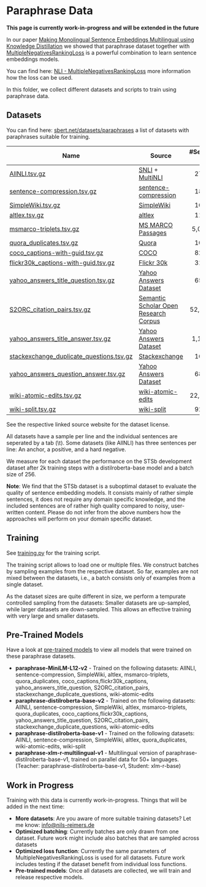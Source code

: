 # Paraphrase Data

**This page is currently work-in-progress and will be extended in the future**

In our paper [Making Monolingual Sentence Embeddings Multilingual using Knowledge Distillation](https://arxiv.org/abs/2004.09813) we showed that paraphrase dataset together with [MultipleNegativesRankingLoss](https://www.sbert.net/docs/package_reference/losses.html#multiplenegativesrankingloss) is a powerful combination to learn sentence embeddings models.

You can find here: [NLI - MultipleNegativesRankingLoss](https://www.sbert.net/examples/training/nli/README.html#multiplenegativesrankingloss) more information how the loss can be used.

In this folder, we collect different datasets and scripts to train using paraphrase data.

## Datasets

You can find here: [sbert.net/datasets/paraphrases](http://sbert.net/datasets/paraphrases) a list of datasets with paraphrases suitable for training.

| Name | Source | #Sentence-Pairs | STSb-dev |
| --- | --- | :---: | :---: |
| [AllNLI.tsv.gz](https://public.ukp.informatik.tu-darmstadt.de/reimers/sentence-transformers-old/datasets/paraphrases/AllNLI.tsv.gz) | [SNLI](https://nlp.stanford.edu/projects/snli/) + [MultiNLI](https://cims.nyu.edu/~sbowman/multinli/) | 277,230 | 86.54 |
| [sentence-compression.tsv.gz](https://public.ukp.informatik.tu-darmstadt.de/reimers/sentence-transformers-old/datasets/paraphrases/sentence-compression.tsv.gz) | [sentence-compression](https://github.com/google-research-datasets/sentence-compression) | 180,000 | 84.36 |
| [SimpleWiki.tsv.gz](https://public.ukp.informatik.tu-darmstadt.de/reimers/sentence-transformers-old/datasets/paraphrases/SimpleWiki.tsv.gz) | [SimpleWiki](https://cs.pomona.edu/~dkauchak/simplification/) | 102,225 | 84.26 |
| [altlex.tsv.gz](https://public.ukp.informatik.tu-darmstadt.de/reimers/sentence-transformers-old/datasets/paraphrases/altlex.tsv.gz) | [altlex](https://github.com/chridey/altlex/) | 112,696 | 83.34 |
| [msmarco-triplets.tsv.gz](https://public.ukp.informatik.tu-darmstadt.de/reimers/sentence-transformers-old/datasets/paraphrases/msmarco-triplets.tsv.gz) | [MS MARCO Passages](https://microsoft.github.io/msmarco/) | 5,028,051 | 83.12 |
| [quora_duplicates.tsv.gz](https://public.ukp.informatik.tu-darmstadt.de/reimers/sentence-transformers-old/datasets/paraphrases/quora_duplicates.tsv.gz) | [Quora](https://quoradata.quora.com/First-Quora-Dataset-Release-Question-Pairs) | 103,663 | 82.55 |
| [coco_captions-with-guid.tsv.gz](https://public.ukp.informatik.tu-darmstadt.de/reimers/sentence-transformers-old/datasets/paraphrases/coco_captions-with-guid.tsv.gz) | [COCO](https://cocodataset.org/) | 828,395 | 82.25
| [flickr30k_captions-with-guid.tsv.gz](https://public.ukp.informatik.tu-darmstadt.de/reimers/sentence-transformers-old/datasets/paraphrases/flickr30k_captions-with-guid.tsv.gz) | [Flickr 30k](https://shannon.cs.illinois.edu/DenotationGraph/) | 317,695 | 82.04
| [yahoo_answers_title_question.tsv.gz](https://public.ukp.informatik.tu-darmstadt.de/reimers/sentence-transformers-old/datasets/paraphrases/yahoo_answers_title_question.tsv.gz) | [Yahoo Answers Dataset](https://www.kaggle.com/soumikrakshit/yahoo-answers-dataset) | 659,896 | 81.19 |
| [S2ORC_citation_pairs.tsv.gz](https://public.ukp.informatik.tu-darmstadt.de/reimers/sentence-transformers-old/datasets/paraphrases/S2ORC_citation_pairs.tsv.gz) | [Semantic Scholar Open Research Corpus](http://s2-public-api-prod.us-west-2.elasticbeanstalk.com/corpus/) | 52,603,982 | 81.02 |
| [yahoo_answers_title_answer.tsv.gz](https://public.ukp.informatik.tu-darmstadt.de/reimers/sentence-transformers-old/datasets/paraphrases/yahoo_answerstitle_answer.tsv.gz) | [Yahoo Answers Dataset](https://www.kaggle.com/soumikrakshit/yahoo-answers-dataset)  | 1,198,260 | 80.25 
| [stackexchange_duplicate_questions.tsv.gz](https://public.ukp.informatik.tu-darmstadt.de/reimers/sentence-transformers-old/datasets/paraphrases/stackexchange_duplicate_questions.tsv.gz) | [Stackexchange](https://stackexchange.com/) | 169,438 | 80.37
| [yahoo_answers_question_answer.tsv.gz](https://public.ukp.informatik.tu-darmstadt.de/reimers/sentence-transformers-old/datasets/paraphrases/yahoo_answers_question_answer.tsv.gz) | [Yahoo Answers Dataset](https://www.kaggle.com/soumikrakshit/yahoo-answers-dataset)  | 681,164 | 79.88 |
| [wiki-atomic-edits.tsv.gz](https://public.ukp.informatik.tu-darmstadt.de/reimers/sentence-transformers-old/datasets/paraphrases/wiki-atomic-edits.tsv.gz) | [wiki-atomic-edits](https://github.com/google-research-datasets/wiki-atomic-edits) |   22,980,185  | 79.58
| [wiki-split.tsv.gz](https://public.ukp.informatik.tu-darmstadt.de/reimers/sentence-transformers-old/datasets/paraphrases/wiki-split.tsv.gz) | [wiki-split](https://github.com/google-research-datasets/wiki-split) | 929,944 | 76.59


See the respective linked source website for the dataset license.


All datasets have a sample per line and the individual sentences are seperated by a tab (\t). Some datasets (like AllNLI) has three sentences per line: An anchor, a positive, and a hard negative.

We measure for each dataset the performance on the STSb development dataset after 2k training steps with a distilroberta-base model and a batch size of 256. 

**Note**: We find that the STSb dataset is a suboptimal dataset to evaluate the quality of sentence embedding models. It consists mainly of rather simple sentences, it does not require any domain specific knowledge, and the included sentences are of rather high quality compared to noisy, user-written content. Please do not infer from the above numbers how the approaches will perform on your domain specific dataset.

## Training
See [training.py](training.py) for the training script.

The training script allows to load one or multiple files. We construct batches by sampling examples from the respective dataset. So far, examples are not mixed between the datasets, i.e., a batch consists only of examples from a single dataset.

As the dataset sizes are quite different in size, we perform a tempurate controlled sampling from the datasets: Smaller datasets are up-sampled, while larger datasets are down-sampled. This allows an effective training with very large and smaller datasets.

## Pre-Trained Models
Have a look at [pre-trained models](https://www.sbert.net/docs/pretrained_models.html) to view all models that were trained on these paraphrase datasets.

- **paraphrase-MiniLM-L12-v2** - Trained on the following datasets: AllNLI, sentence-compression, SimpleWiki, altlex, msmarco-triplets, quora_duplicates, coco_captions,flickr30k_captions, yahoo_answers_title_question, S2ORC_citation_pairs, stackexchange_duplicate_questions, wiki-atomic-edits
- **paraphrase-distilroberta-base-v2** - Trained on the following datasets: AllNLI, sentence-compression, SimpleWiki, altlex, msmarco-triplets, quora_duplicates, coco_captions,flickr30k_captions, yahoo_answers_title_question, S2ORC_citation_pairs, stackexchange_duplicate_questions, wiki-atomic-edits
- **paraphrase-distilroberta-base-v1** - Trained on the following datasets: AllNLI, sentence-compression, SimpleWiki, altlex, quora_duplicates, wiki-atomic-edits, wiki-split
- **paraphrase-xlm-r-multilingual-v1** - Multilingual version of paraphrase-distilroberta-base-v1, trained on parallel data for 50+ languages. (Teacher: paraphrase-distilroberta-base-v1, Student: xlm-r-base)


## Work in Progress

Training with this data is currently work-in-progress. Things that will be added in the next time:
- **More datasets**: Are you aware of more suitable training datasets? Let me know: [info@nils-reimers.de](mailto:info@nils-reimers.de)
- **Optimized batching**: Currently batches are only drawn from one dataset. Future work might include also batches that are sampled across datasets
- **Optimized loss function**: Currently the same parameters of MultipleNegativesRankingLoss is used for all datasets. Future work includes testing if the dataset benefit from individual loss functions.
- **Pre-trained models**: Once all datasets are collected, we will train and release respective models.